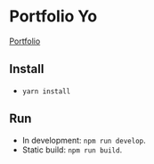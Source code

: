 # Portfolio Yo

[Portfolio](http://www.livingincircuits.co.uk)

## Install
- `yarn install`

## Run
- In development: `npm run develop`.
- Static build: `npm run build`.
